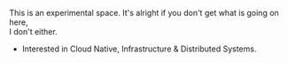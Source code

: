 
This is an experimental space. It's alright if you don't get what is going on here, <br>I don't either. <br>

- Interested in Cloud Native, Infrastructure & Distributed Systems.

